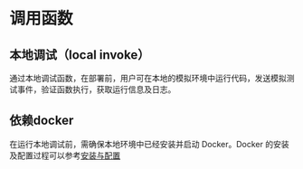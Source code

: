 # 调用函数

## 本地调试（local invoke）
通过本地调试函数，在部署前，用户可在本地的模拟环境中运行代码，发送模拟测试事件，验证函数执行，获取运行信息及日志。        
## 依赖docker
在运行本地调试前，需确保本地环境中已经安装并启动 Docker。Docker 的安装及配置过程可以参考[安装与配置](install.md)
